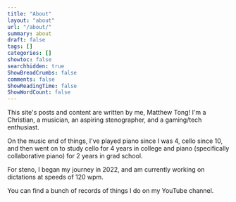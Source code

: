 ```yaml
---
title: "About"
layout: "about"
url: "/about/"
summary: about
draft: false
tags: []
categories: []
showtoc: false
searchhidden: true
ShowBreadCrumbs: false
comments: false
ShowReadingTime: false
ShowWordCount: false
---
```


This site's posts and content are written by me, Matthew Tong! I'm a Christian, a musician, an aspiring stenographer, and a gaming/tech enthusiast.

On the music end of things, I've played piano since I was 4, cello since 10, and then went on to study cello for 4 years in college and piano (specifically collaborative piano) for 2 years in grad school.

For steno, I began my journey in 2022, and am currently working on dictations at speeds of 120 wpm.

You can find a bunch of records of things I do on my YouTube channel.
